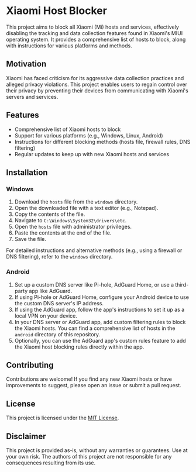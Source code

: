 # Xiaomi Host Blocker

This project aims to block all Xiaomi (Mi) hosts and services, effectively disabling the tracking and data collection features found in Xiaomi's MIUI operating system. It provides a comprehensive list of hosts to block, along with instructions for various platforms and methods.

## Motivation

Xiaomi has faced criticism for its aggressive data collection practices and alleged privacy violations. This project enables users to regain control over their privacy by preventing their devices from communicating with Xiaomi's servers and services.

## Features

- Comprehensive list of Xiaomi hosts to block
- Support for various platforms (e.g., Windows, Linux, Android)
- Instructions for different blocking methods (hosts file, firewall rules, DNS filtering)
- Regular updates to keep up with new Xiaomi hosts and services

## Installation

### Windows

1. Download the `hosts` file from the `windows` directory.
2. Open the downloaded file with a text editor (e.g., Notepad).
3. Copy the contents of the file.
4. Navigate to `C:\Windows\System32\drivers\etc`.
5. Open the `hosts` file with administrator privileges.
6. Paste the contents at the end of the file.
7. Save the file.

For detailed instructions and alternative methods (e.g., using a firewall or DNS filtering), refer to the `windows` directory.

### Android

1. Set up a custom DNS server like Pi-hole, AdGuard Home, or use a third-party app like AdGuard.
2. If using Pi-hole or AdGuard Home, configure your Android device to use the custom DNS server's IP address.
3. If using the AdGuard app, follow the app's instructions to set it up as a local VPN on your device.
4. In your DNS server or AdGuard app, add custom filtering rules to block the Xiaomi hosts. You can find a comprehensive list of hosts in the `android` directory of this repository.
5. Optionally, you can use the AdGuard app's custom rules feature to add the Xiaomi host blocking rules directly within the app.

## Contributing

Contributions are welcome! If you find any new Xiaomi hosts or have improvements to suggest, please open an issue or submit a pull request.

## License

This project is licensed under the [MIT License](LICENSE).

## Disclaimer

This project is provided as-is, without any warranties or guarantees. Use at your own risk. The authors of this project are not responsible for any consequences resulting from its use.
